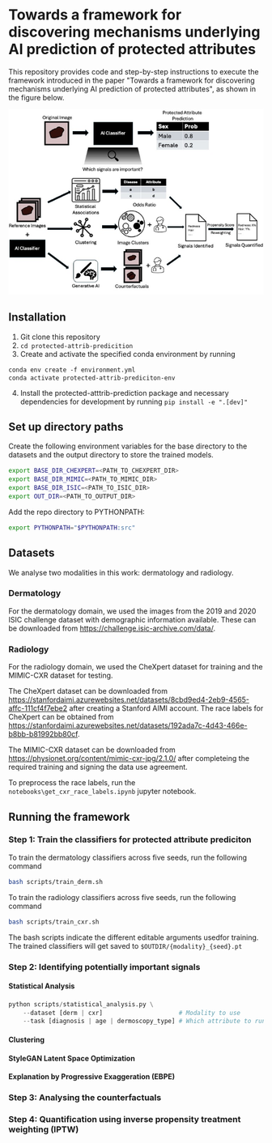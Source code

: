# Towards a framework for discovering mechanisms underlying AI prediction of protected attributes

This repository provides code and step-by-step instructions to execute the framework introduced in the paper "Towards a framework for discovering mechanisms underlying AI prediction of protected attributes", as shown in the figure below.

![Concept Figure](figures/concept_figure.jpg)

## Installation
1. Git clone this repository
2. ```cd protected-attrib-predicition```
3. Create and activate the specified conda environment by running

```
conda env create -f environment.yml
conda activate protected-attrib-prediciton-env
```
4. Install the protected-atttrib-prediction package and necessary dependencies for development by running ```pip install -e ".[dev]"```

## Set up directory paths
Create the following environment variables for the base directory to the datasets and the output directory to store the trained models.

```bash
export BASE_DIR_CHEXPERT=<PATH_TO_CHEXPERT_DIR>
export BASE_DIR_MIMIC=<PATH_TO_MIMIC_DIR>
export BASE_DIR_ISIC=<PATH_TO_ISIC_DIR>
export OUT_DIR=<PATH_TO_OUTPUT_DIR>
```

Add the repo directory to PYTHONPATH:

```bash
export PYTHONPATH="$PYTHONPATH:src"
```

## Datasets
We analyse two modalities in this work: dermatology and radiology.

### Dermatology
For the dermatology domain, we used the images from the 2019 and 2020 ISIC challenge dataset with demographic information available. These can be downloaded from https://challenge.isic-archive.com/data/.

### Radiology
For the radiology domain, we used the CheXpert dataset for training and the MIMIC-CXR dataset for testing. 

The CheXpert dataset can be downloaded from https://stanfordaimi.azurewebsites.net/datasets/8cbd9ed4-2eb9-4565-affc-111cf4f7ebe2 after creating a Stanford AIMI account. The race labels for CheXpert can be obtained from https://stanfordaimi.azurewebsites.net/datasets/192ada7c-4d43-466e-b8bb-b81992bb80cf.

The MIMIC-CXR dataset can be downloaded from https://physionet.org/content/mimic-cxr-jpg/2.1.0/ after completeing the required training and signing the data use agreement. 

To preprocess the race labels, run the `notebooks\get_cxr_race_labels.ipynb` jupyter notebook.

## Running the framework

### Step 1: Train the classifiers for protected attribute prediciton
To train the dermatology classifiers across five seeds, run the following command

```bash
bash scripts/train_derm.sh
```

To train the radiology classifiers across five seeds, run the following command

```bash
bash scripts/train_cxr.sh
```

The bash scripts indicate the different editable arguments usedfor training. The trained classifiers will get saved to `$OUTDIR/{modality}_{seed}.pt`

### Step 2: Identifying potentially important signals

#### Statistical Analysis

```python
python scripts/statistical_analysis.py \
    --dataset [derm | cxr]                     # Modality to use
    --task [diagnosis | age | dermoscopy_type] # Which attribute to run the statistical analysis on
```

#### Clustering

#### StyleGAN Latent Space Optimization


#### Explanation by Progressive Exaggeration (EBPE)

### Step 3: Analysing the counterfactuals

### Step 4: Quantification using inverse propensity treatment weighting (IPTW)
